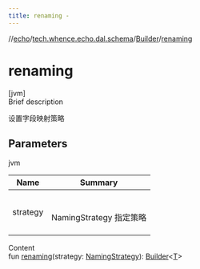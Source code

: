 ```yaml
---
title: renaming -
---
```

//[echo](../../index.md)/[tech.whence.echo.dal.schema](../index.md)/[Builder](index.md)/[renaming](renaming.md)



# renaming  
[jvm]  
Brief description  


设置字段映射策略



## Parameters  
  
jvm  
  
|  Name|  Summary| 
|---|---|
| strategy| <br><br>NamingStrategy 指定策略<br><br>
  
  
Content  
fun [renaming](renaming.md)(strategy: [NamingStrategy](../../tech.whence.echo.strategy/-naming-strategy/index.md)): [Builder](index.md)<[T](index.md)>  



